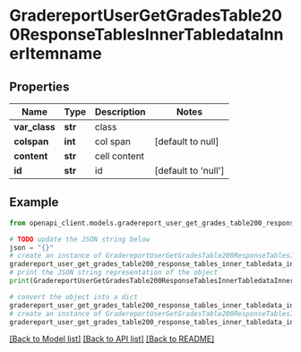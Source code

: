 # GradereportUserGetGradesTable200ResponseTablesInnerTabledataInnerItemname


## Properties

Name | Type | Description | Notes
------------ | ------------- | ------------- | -------------
**var_class** | **str** | class | 
**colspan** | **int** | col span | [default to null]
**content** | **str** | cell content | 
**id** | **str** | id | [default to 'null']

## Example

```python
from openapi_client.models.gradereport_user_get_grades_table200_response_tables_inner_tabledata_inner_itemname import GradereportUserGetGradesTable200ResponseTablesInnerTabledataInnerItemname

# TODO update the JSON string below
json = "{}"
# create an instance of GradereportUserGetGradesTable200ResponseTablesInnerTabledataInnerItemname from a JSON string
gradereport_user_get_grades_table200_response_tables_inner_tabledata_inner_itemname_instance = GradereportUserGetGradesTable200ResponseTablesInnerTabledataInnerItemname.from_json(json)
# print the JSON string representation of the object
print(GradereportUserGetGradesTable200ResponseTablesInnerTabledataInnerItemname.to_json())

# convert the object into a dict
gradereport_user_get_grades_table200_response_tables_inner_tabledata_inner_itemname_dict = gradereport_user_get_grades_table200_response_tables_inner_tabledata_inner_itemname_instance.to_dict()
# create an instance of GradereportUserGetGradesTable200ResponseTablesInnerTabledataInnerItemname from a dict
gradereport_user_get_grades_table200_response_tables_inner_tabledata_inner_itemname_from_dict = GradereportUserGetGradesTable200ResponseTablesInnerTabledataInnerItemname.from_dict(gradereport_user_get_grades_table200_response_tables_inner_tabledata_inner_itemname_dict)
```
[[Back to Model list]](../README.md#documentation-for-models) [[Back to API list]](../README.md#documentation-for-api-endpoints) [[Back to README]](../README.md)


